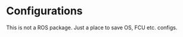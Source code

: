 Configurations
==============

This is not a ROS package.
Just a place to save OS, FCU etc. configs.
